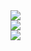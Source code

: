 <a class="status-container" style="display: grid; grid-template-columns: auto; grid-template-rows: auto;" >

<img src="https://lanyard.cnrad.dev/api/938557606820204625?idleMessage=Probably%20doing%20something%20else..." href="https://discord.com/users/938557606820204625" />

<img src="https://lanyard.cnrad.dev/api/750781478991954031?hideDiscrim=true&idleMessage=Using%20My%20Main%20Account..." />

</a>

<!-- align="right" align="left" align="center" -->

<a href="https://github.com/ItsJustJoshDev">
  <img align="center" src="https://github-readme-stats.vercel.app/api/top-langs/?username=itsjustjoshdev&layout=compact&theme=dark" />
</a>
